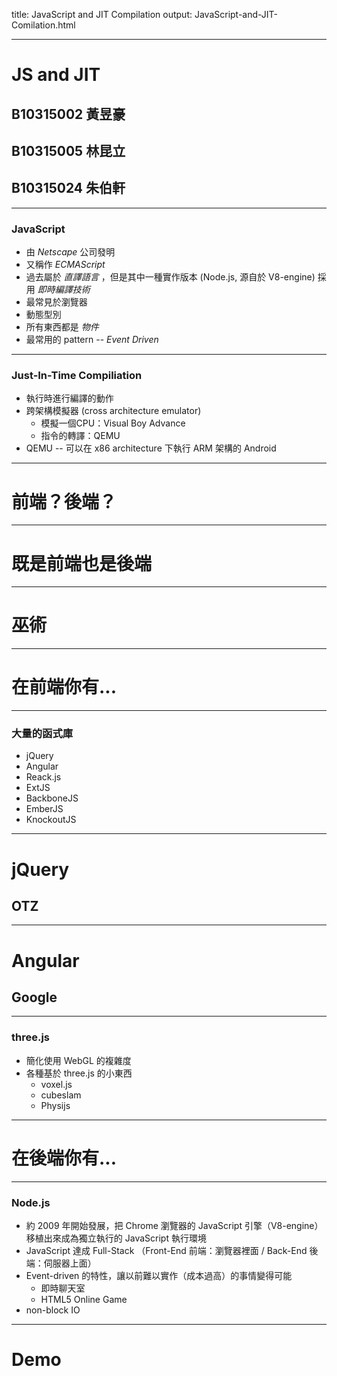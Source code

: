 title: JavaScript and JIT Compilation
output: JavaScript-and-JIT-Comilation.html

---

# JS and JIT


## B10315002 黃昱豪
## B10315005 林昆立
## B10315024 朱伯軒

---

### JavaScript

- 由 *Netscape* 公司發明
- 又稱作 *ECMAScript*
- 過去屬於 *直譯語言* ，但是其中一種實作版本 (Node.js, 源自於 V8-engine) 採用 *即時編譯技術*
- 最常見於瀏覽器
- 動態型別
- 所有東西都是 *物件*
- 最常用的 pattern -- *Event Driven*

---

### Just-In-Time Compiliation

- 執行時進行編譯的動作
- 跨架構模擬器 (cross architecture emulator)
	- 模擬一個CPU：Visual Boy Advance
	- 指令的轉譯：QEMU
- QEMU -- 可以在 x86 architecture 下執行 ARM 架構的 Android

---

# 前端？後端？

---

# 既是前端也是後端

---

# 巫術

---

# 在前端你有...

---

### 大量的函式庫

- jQuery
- Angular
- Reack.js
- ExtJS
- BackboneJS
- EmberJS
- KnockoutJS

---

# jQuery

## OTZ

----

# Angular

## Google

---

### three.js

- 簡化使用 WebGL 的複雜度
- 各種基於 three.js 的小東西
    - voxel.js
    - cubeslam
    - Physijs

---

# 在後端你有...

---

### Node.js

- 約 2009 年開始發展，把 Chrome 瀏覽器的 JavaScript 引擎（V8-engine）移植出來成為獨立執行的 JavaScript 執行環境
- JavaScript 達成 Full-Stack
  （Front-End 前端：瀏覽器裡面 / Back-End 後端：伺服器上面）
- Event-driven 的特性，讓以前難以實作（成本過高）的事情變得可能
	- 即時聊天室
	- HTML5 Online Game
- non-block IO

---

# Demo
